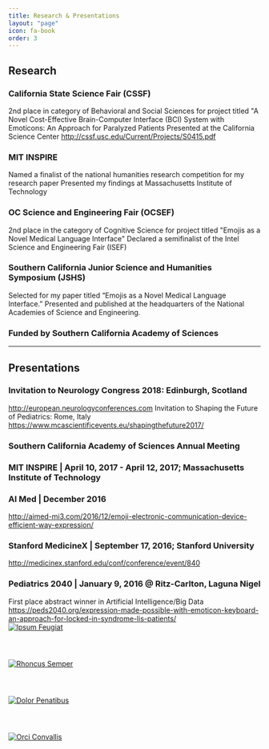 ```yaml
---
title: Research & Presentations
layout: "page"
icon: fa-book
order: 3
---
```


<h2>Research</h2>
<h3>California State Science Fair (CSSF)</h3>
2nd place in category of Behavioral and Social Sciences for project titled "A Novel Cost-Effective Brain-Computer Interface (BCI) System with Emoticons: An Approach for Paralyzed Patients
Presented at the California Science Center
<a href="http://cssf.usc.edu/Current/Projects/S0415.pdf">http://cssf.usc.edu/Current/Projects/S0415.pdf</a>

<h3>MIT INSPIRE</h3>
Named a finalist of the national humanities research competition for my research paper
Presented my findings at Massachusetts Institute of Technology

<h3>OC Science and Engineering Fair (OCSEF)</h3>
2nd place in the category of Cognitive Science for project titled "Emojis as a Novel Medical Language Interface"
Declared a semifinalist of the Intel Science and Engineering Fair (ISEF)

<h3>Southern California Junior Science and Humanities Symposium (JSHS)</h3>
Selected for my paper titled “Emojis as a Novel Medical Language Interface.” Presented and published at the headquarters of the National Academies of Science and Engineering.

<h3>Funded by Southern California Academy of Sciences</h3> 

<hr />

<h2>Presentations</h2>
<h3>Invitation to Neurology Congress 2018: Edinburgh, Scotland</h3>
<a href="http://european.neurologyconferences.com">http://european.neurologyconferences.com</a>
Invitation to Shaping the Future of Pediatrics: Rome, Italy
<a href="https://www.mcascientificevents.eu/shapingthefuture2017/">https://www.mcascientificevents.eu/shapingthefuture2017/</a>

<h3>Southern California Academy of Sciences Annual Meeting</h3>
<h3>MIT INSPIRE | April 10, 2017 - April 12, 2017; Massachusetts Institute of Technology</h3>
<h3>AI Med | December 2016</h3>
<a href="http://aimed-mi3.com/2016/12/emoji-electronic-communication-device-efficient-way-expression/">http://aimed-mi3.com/2016/12/emoji-electronic-communication-device-efficient-way-expression/</a>
<h3>Stanford MedicineX | September 17, 2016; Stanford University</h3>
<a href="http://medicinex.stanford.edu/conf/conference/event/840">http://medicinex.stanford.edu/conf/conference/event/840</a>
<h3>Pediatrics 2040 | January 9, 2016 @ Ritz-Carlton, Laguna Nigel</h3>
First place abstract winner in Artificial Intelligence/Big Data
<a href="https://peds2040.org/expression-made-possible-with-emoticon-keyboard-an-approach-for-locked-in-syndrome-lis-patients/">https://peds2040.org/expression-made-possible-with-emoticon-keyboard-an-approach-for-locked-in-syndrome-lis-patients/</a>

<div class="row">
    <div class="4u 12u$(mobile)">
      <div class="item">
        <a href="#" class="image fit"><img src="{{ 'assets/images/pres1.jpg' | relative_url }}" alt="Ipsum Feugiat" /></a>
        <header>
          <h3></h3>
        </header>
      </div>
      <div class="item">
        <a href="#" class="image fit"><img src="{{ 'assets/images/pres2.jpg' | relative_url }}" alt="Rhoncus Semper" /></a>
        <header>
          <h3></h3>
        </header>
      </div>
    </div>
    <div class="4u$ 12u$(mobile)">
      <div class="item">
        <a href="#" class="image fit"><img src="{{ 'assets/images/pres3.jpg' | relative_url }}" alt="Dolor Penatibus" /></a>
        <header>
          <h3></h3>
        </header>
      </div>
      <div class="item">
        <a href="#" class="image fit"><img src="{{ 'assets/images/pres4.jpg' | relative_url }}" alt="Orci Convallis" /></a>
        <header>
          <h3></h3>
        </header>
      </div>
    </div>
  </div>



